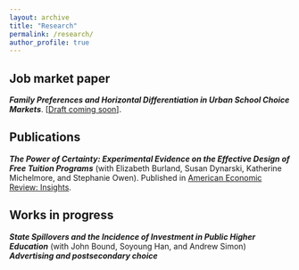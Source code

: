 ```yaml
---
layout: archive
title: "Research"
permalink: /research/
author_profile: true
---
```


## Job market paper
***Family Preferences and Horizontal Differentiation in Urban School Choice Markets***. [[Draft coming soon][jmp]].

## Publications
***The Power of Certainty: Experimental Evidence on the Effective Design of Free Tuition Programs*** (with Elizabeth Burland, Susan Dynarski, Katherine Michelmore, and Stephanie Owen). Published in [American Economic Review: Insights][certainty].

## Works in progress
***State Spillovers and the Incidence of Investment in Public Higher Education*** (with John Bound, Soyoung Han, and Andrew Simon)\
***Advertising and postsecondary choice***

[certainty]: https://www.aeaweb.org/articles?id=10.1257/aeri.20220094
[jmp]: ../files/shwetha_raghuraman_jmp.pdf